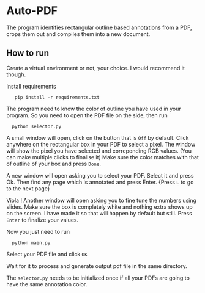 # Auto-PDF

The program identifies rectangular outline based annotations from a PDF, crops them out and compiles them into a new document.


## How to run

Create a virtual environment or not, your choice. I would recommend it though.

Install requirements

       pip install -r requirements.txt

The program need to know the color of outline you have used in your program. So you need to open the PDF file on the side, then run  

      python selector.py

A small window will open, click on the button that is `Off` by default. Click anywhere on the rectangular box in your PDF to select a pixel. The window will show the pixel you have selected and correponding RGB values. (You can make multiple clicks to finalise it)
Make sure the color matches with that of outline of your box and press `Done`. 


A new window will open asking you to select your PDF. Select it and press Ok. Then find any page which is annotated and press Enter. {Press `L` to go to the next page}

Viola ! Another window will open asking you to fine tune the numbers using slides. Make sure the box is completely white and nothing extra shows up on the screen. I have made it so that will happen by default but still. Press `Enter` to finalize your values.


Now you just need to run 

      python main.py

Select your PDF file and click `OK`


Wait for it to process and generate output pdf file in the same directory. 


The `selector.py` needs to be initialized once if all your PDFs are going to have the same annotation color. 
